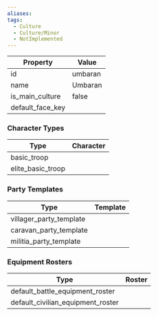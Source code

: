 ```yaml
---
aliases: 
tags:
  - Culture
  - Culture/Minor
  - NotImplemented
---
```


| Property         | Value   |
| ---------------- | ------- |
| id               | umbaran |
| name             | Umbaran |
| is_main_culture  | false   |
| default_face_key |         |

### Character Types
| Type              | Character |
| ----------------- | --------- |
| basic_troop       |           |
| elite_basic_troop |           |

### Party Templates
| Type                    | Template |
| ----------------------- | -------- |
| villager_party_template |          |
| caravan_party_template  |          |
| militia_party_template  |          |

### Equipment Rosters
| Type                              | Roster |
| --------------------------------- | ------ |
| default_battle_equipment_roster   |        |
| default_civilian_equipment_roster |        |